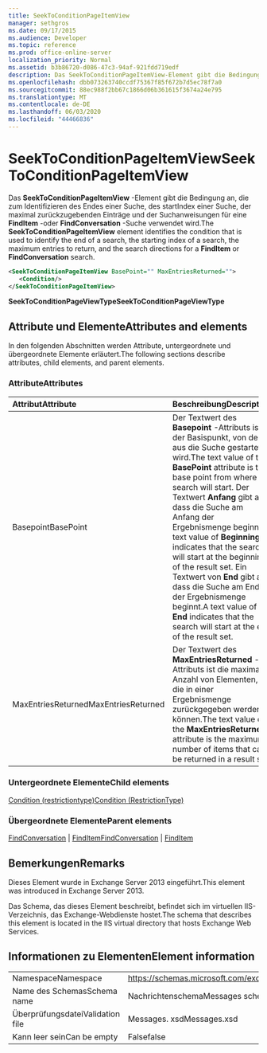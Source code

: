 ```yaml
---
title: SeekToConditionPageItemView
manager: sethgros
ms.date: 09/17/2015
ms.audience: Developer
ms.topic: reference
ms.prod: office-online-server
localization_priority: Normal
ms.assetid: b3b86720-d086-47c3-94af-921fdd719edf
description: Das SeekToConditionPageItemView-Element gibt die Bedingung an, die zum Identifizieren des Endes einer Suche, des startIndex einer Suche, der maximal zurückzugebenden Einträge und der Suchanweisungen für eine FindItem-oder FindConversation-Suche verwendet wird.
ms.openlocfilehash: dbb073263740ccdf75367f85f672b7d5ec78f7a0
ms.sourcegitcommit: 88ec988f2bb67c1866d06b361615f3674a24e795
ms.translationtype: MT
ms.contentlocale: de-DE
ms.lasthandoff: 06/03/2020
ms.locfileid: "44466836"
---
```

# <a name="seektoconditionpageitemview"></a><span data-ttu-id="c2c25-103">SeekToConditionPageItemView</span><span class="sxs-lookup"><span data-stu-id="c2c25-103">SeekToConditionPageItemView</span></span>

<span data-ttu-id="c2c25-104">Das **SeekToConditionPageItemView** -Element gibt die Bedingung an, die zum Identifizieren des Endes einer Suche, des startIndex einer Suche, der maximal zurückzugebenden Einträge und der Suchanweisungen für eine **FindItem** -oder **FindConversation** -Suche verwendet wird.</span><span class="sxs-lookup"><span data-stu-id="c2c25-104">The **SeekToConditionPageItemView** element identifies the condition that is used to identify the end of a search, the starting index of a search, the maximum entries to return, and the search directions for a **FindItem** or **FindConversation** search.</span></span> 
  
```XML
<SeekToConditionPageItemView BasePoint="" MaxEntriesReturned="">
   <Condition/>
</SeekToConditionPageItemView>
```

 <span data-ttu-id="c2c25-105">**SeekToConditionPageViewType**</span><span class="sxs-lookup"><span data-stu-id="c2c25-105">**SeekToConditionPageViewType**</span></span>
## <a name="attributes-and-elements"></a><span data-ttu-id="c2c25-106">Attribute und Elemente</span><span class="sxs-lookup"><span data-stu-id="c2c25-106">Attributes and elements</span></span>

<span data-ttu-id="c2c25-107">In den folgenden Abschnitten werden Attribute, untergeordnete und übergeordnete Elemente erläutert.</span><span class="sxs-lookup"><span data-stu-id="c2c25-107">The following sections describe attributes, child elements, and parent elements.</span></span>
  
### <a name="attributes"></a><span data-ttu-id="c2c25-108">Attribute</span><span class="sxs-lookup"><span data-stu-id="c2c25-108">Attributes</span></span>

|<span data-ttu-id="c2c25-109">**Attribut**</span><span class="sxs-lookup"><span data-stu-id="c2c25-109">**Attribute**</span></span>|<span data-ttu-id="c2c25-110">**Beschreibung**</span><span class="sxs-lookup"><span data-stu-id="c2c25-110">**Description**</span></span>|
|:-----|:-----|
|<span data-ttu-id="c2c25-111">Basepoint</span><span class="sxs-lookup"><span data-stu-id="c2c25-111">BasePoint</span></span>  <br/> |<span data-ttu-id="c2c25-112">Der Textwert des **Basepoint** -Attributs ist der Basispunkt, von dem aus die Suche gestartet wird.</span><span class="sxs-lookup"><span data-stu-id="c2c25-112">The text value of the **BasePoint** attribute is the base point from where the search will start.</span></span> <span data-ttu-id="c2c25-113">Der Textwert **Anfang** gibt an, dass die Suche am Anfang der Ergebnismenge beginnt.</span><span class="sxs-lookup"><span data-stu-id="c2c25-113">A text value of **Beginning** indicates that the search will start at the beginning of the result set.</span></span> <span data-ttu-id="c2c25-114">Ein Textwert von **End** gibt an, dass die Suche am Ende der Ergebnismenge beginnt.</span><span class="sxs-lookup"><span data-stu-id="c2c25-114">A text value of **End** indicates that the search will start at the end of the result set.</span></span>  <br/> |
|<span data-ttu-id="c2c25-115">MaxEntriesReturned</span><span class="sxs-lookup"><span data-stu-id="c2c25-115">MaxEntriesReturned</span></span>  <br/> |<span data-ttu-id="c2c25-116">Der Textwert des **MaxEntriesReturned** -Attributs ist die maximale Anzahl von Elementen, die in einer Ergebnismenge zurückgegeben werden können.</span><span class="sxs-lookup"><span data-stu-id="c2c25-116">The text value of the **MaxEntriesReturned** attribute is the maximum number of items that can be returned in a result set.</span></span>  <br/> |
   
### <a name="child-elements"></a><span data-ttu-id="c2c25-117">Untergeordnete Elemente</span><span class="sxs-lookup"><span data-stu-id="c2c25-117">Child elements</span></span>

[<span data-ttu-id="c2c25-118">Condition (restrictiontype)</span><span class="sxs-lookup"><span data-stu-id="c2c25-118">Condition (RestrictionType)</span></span>](condition-restrictiontype.md)
  
### <a name="parent-elements"></a><span data-ttu-id="c2c25-119">Übergeordnete Elemente</span><span class="sxs-lookup"><span data-stu-id="c2c25-119">Parent elements</span></span>

<span data-ttu-id="c2c25-120">[FindConversation](findconversation.md)  |  [FindItem](finditem.md)</span><span class="sxs-lookup"><span data-stu-id="c2c25-120">[FindConversation](findconversation.md) | [FindItem](finditem.md)</span></span>
  
## <a name="remarks"></a><span data-ttu-id="c2c25-121">Bemerkungen</span><span class="sxs-lookup"><span data-stu-id="c2c25-121">Remarks</span></span>

<span data-ttu-id="c2c25-122">Dieses Element wurde in Exchange Server 2013 eingeführt.</span><span class="sxs-lookup"><span data-stu-id="c2c25-122">This element was introduced in Exchange Server 2013.</span></span>
  
<span data-ttu-id="c2c25-123">Das Schema, das dieses Element beschreibt, befindet sich im virtuellen IIS-Verzeichnis, das Exchange-Webdienste hostet.</span><span class="sxs-lookup"><span data-stu-id="c2c25-123">The schema that describes this element is located in the IIS virtual directory that hosts Exchange Web Services.</span></span>
  
## <a name="element-information"></a><span data-ttu-id="c2c25-124">Informationen zu Elementen</span><span class="sxs-lookup"><span data-stu-id="c2c25-124">Element information</span></span>

|||
|:-----|:-----|
|<span data-ttu-id="c2c25-125">Namespace</span><span class="sxs-lookup"><span data-stu-id="c2c25-125">Namespace</span></span>  <br/> |https://schemas.microsoft.com/exchange/services/2006/messages  <br/> |
|<span data-ttu-id="c2c25-126">Name des Schemas</span><span class="sxs-lookup"><span data-stu-id="c2c25-126">Schema name</span></span>  <br/> |<span data-ttu-id="c2c25-127">Nachrichtenschema</span><span class="sxs-lookup"><span data-stu-id="c2c25-127">Messages schema</span></span>  <br/> |
|<span data-ttu-id="c2c25-128">Überprüfungsdatei</span><span class="sxs-lookup"><span data-stu-id="c2c25-128">Validation file</span></span>  <br/> |<span data-ttu-id="c2c25-129">Messages. xsd</span><span class="sxs-lookup"><span data-stu-id="c2c25-129">Messages.xsd</span></span>  <br/> |
|<span data-ttu-id="c2c25-130">Kann leer sein</span><span class="sxs-lookup"><span data-stu-id="c2c25-130">Can be empty</span></span>  <br/> |<span data-ttu-id="c2c25-131">False</span><span class="sxs-lookup"><span data-stu-id="c2c25-131">false</span></span>  <br/> |
   

